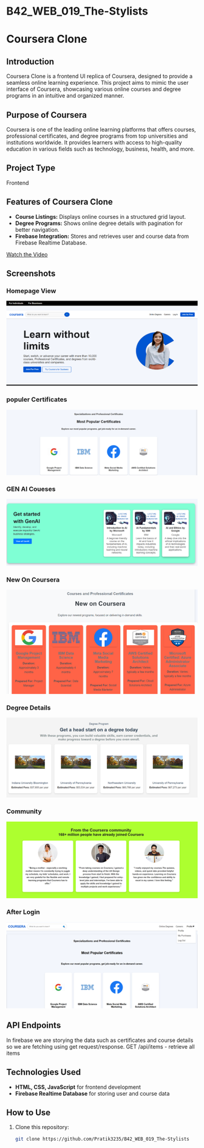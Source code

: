# B42_WEB_019_The-Stylists
# Coursera Clone

## Introduction  
Coursera Clone is a frontend UI replica of Coursera, designed to provide a seamless online learning experience. This project aims to mimic the user interface of Coursera, showcasing various online courses and degree programs in an intuitive and organized manner.

## Purpose of Coursera  
Coursera is one of the leading online learning platforms that offers courses, professional certificates, and degree programs from top universities and institutions worldwide. It provides learners with access to high-quality education in various fields such as technology, business, health, and more.

## Project Type
Frontend

## Features of Coursera Clone  
- **Course Listings:** Displays online courses in a structured grid layout.  
- **Degree Programs:** Shows online degree details with pagination for better navigation.   
- **Firebase Integration:** Stores and retrieves user and course data from Firebase Realtime Database.

[Watch the Video](https://drive.google.com/file/d/1ud6AfB7V4ihX-TviEUTYFzIkJxFoGiTG/view?usp=sharing)

## Screenshots

### Homepage View
![homepage](screenshots/Screenshot%202025-02-09%20224416.png)

### populer Certificates
![populercertificates](screenshots/Screenshot%202025-02-09%20224446.png)

### GEN AI Coueses 
![genaicourses](screenshots/Screenshot%202025-02-09%20224456.png)

### New On Coursera 
![newoncoursera](screenshots/Screenshot%202025-02-09%20224506.png)

### Degree Details
![degree](screenshots/Screenshot%202025-02-09%20224515.png)

### Community
![community](screenshots/Screenshot%202025-02-09%20224531.png)

### After Login 
![afterloginhome](screenshots/Screenshot%202025-02-09%20224752.png)

## API Endpoints
In firebase we are storying the data such as certificates and course details so we are fetching using get request/response.
GET /api/items - retrieve all items

## Technologies Used  
- **HTML, CSS, JavaScript** for frontend development  
- **Firebase Realtime Database** for storing user and course data  

## How to Use  
1. Clone this repository:  
   ```sh
   git clone https://github.com/Pratik3235/B42_WEB_019_The-Stylists
   
